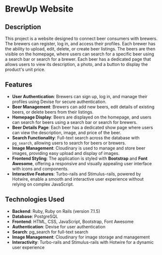 # BrewUp Website

## Description

This project is a website designed to connect beer consumers with brewers. The brewers can register, log in, and access their profiles. Each brewer has the ability to upload, edit, delete, or create beer listings. The beers are then visible on the homepage, where users can search for a specific beer using a search bar or search for a brewer. Each beer has a dedicated page that allows users to view its description, a photo, and a button to display the product's unit price.

## Features

- **User Authentication**: Brewers can sign up, log in, and manage their profiles using Devise for secure authentication.
- **Beer Management**: Brewers can add new beers, edit details of existing beers, or delete beers from their listings.
- **Homepage Display**: Beers are displayed on the homepage, and users can search for beers using a search bar or search for brewers.
- **Beer Details Page**: Each beer has a dedicated show page where users can view the description, image, and price of the beer.
- **Search Functionality**: Full-text search across the database with `pg_search`, allowing users to search for beers or brewers.
- **Image Management**: Cloudinary is used to manage and store beer images, providing easy upload and display of images.
- **Frontend Styling**: The application is styled with **Bootstrap** and **Font Awesome**, offering a responsive and visually appealing user interface with icons and components.
- **Interactive Features**: Turbo-rails and Stimulus-rails, powered by Hotwire, enable a smooth and interactive user experience without relying on complex JavaScript.

## Technologies Used

- **Backend**: Ruby, Ruby on Rails (version 7.1.5)
- **Database**: PostgreSQL
- **Frontend**: HTML, CSS, JavaScript, Bootstrap, Font Awesome
- **Authentication**: Devise for user authentication
- **Search**: pg_search for full-text search
- **Image Management**: Cloudinary for image storage and management
- **Interactivity**: Turbo-rails and Stimulus-rails with Hotwire for a dynamic user experience
